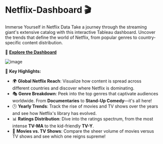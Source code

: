 # Netflix-Dashboard 🎬
Immerse Yourself in Netflix Data
Take a journey through the streaming giant's extensive catalog with this interactive Tableau dashboard. Uncover the trends that define the world of Netflix, from popular genres to country-specific content distribution.

🔗 [**Explore the Dashboard**](https://public.tableau.com/app/profile/venkata.naga.umesh.munagala/viz/NetflixDashboard_17252945850760/Netflix)

![image](https://github.com/user-attachments/assets/a3ba0994-0bf1-4169-8c20-029c3a33ca4a)

🎉 **Key Highlights:**

- 🌍 **Global Netflix Reach**: Visualize how content is spread across different countries and discover where Netflix is dominating.
- 🎭 **Genre Breakdown**: Peek into the top genres that captivate audiences worldwide. From **Documentaries** to **Stand-Up Comedy**—it's all here!
- 🕒 **Yearly Trends**: Track the rise of movies and TV shows over the years and see how Netflix's library has evolved.
- 📊 **Ratings Distribution**: Dive into the ratings spectrum, from the most intense **TV-MA** to the kid-friendly **TV-Y**.
- 🍿 **Movies vs. TV Shows**: Compare the sheer volume of movies versus TV shows and see which one reigns supreme!
